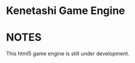 Kenetashi Game Engine
============================





NOTES
============================

This html5 game engine is still under development.



